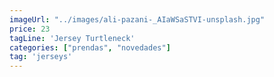 ```yaml
---
imageUrl: "../images/ali-pazani-_AIaWSaSTVI-unsplash.jpg"
price: 23
tagLine: 'Jersey Turtleneck'
categories: ["prendas", "novedades"]
tag: 'jerseys'
---
```

